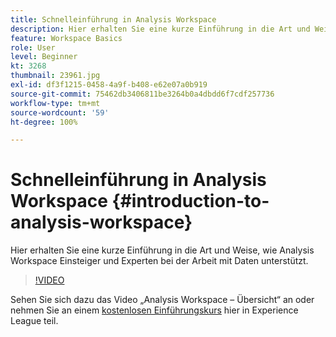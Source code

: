 ```yaml
---
title: Schnelleinführung in Analysis Workspace
description: Hier erhalten Sie eine kurze Einführung in die Art und Weise, wie Analysis Workspace Einsteiger und Experten bei der Arbeit mit Daten unterstützt.
feature: Workspace Basics
role: User
level: Beginner
kt: 3268
thumbnail: 23961.jpg
exl-id: df3f1215-0458-4a9f-b408-e62e07a0b919
source-git-commit: 75462db3406811be3264b0a4dbdd6f7cdf257736
workflow-type: tm+mt
source-wordcount: '59'
ht-degree: 100%

---
```


# Schnelleinführung in Analysis Workspace {#introduction-to-analysis-workspace}

Hier erhalten Sie eine kurze Einführung in die Art und Weise, wie Analysis Workspace Einsteiger und Experten bei der Arbeit mit Daten unterstützt.

>[!VIDEO](https://video.tv.adobe.com/v/34397/?quality=12&learn=on&captions=ger)

Sehen Sie sich dazu das Video „Analysis Workspace – Übersicht“ an oder nehmen Sie an einem [kostenlosen Einführungskurs](https://experienceleague.adobe.com/?lang=de&recommended=Analytics-U-1-2020.1.workspace&amp;lang=de) hier in Experience League teil.
